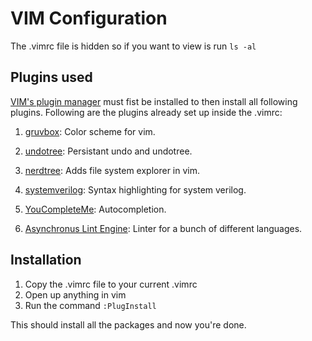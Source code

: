 # VIM Configuration
The .vimrc file is hidden so if you want to view is run `ls -al`

## Plugins used
[VIM's plugin manager](https://github.com/junegunn/vim-plug) must fist be
installed to then install all following plugins. Following are the plugins
already set up inside the .vimrc:

1. [gruvbox](https://github.com/morhetz/gruvbox.git): Color scheme for vim.

2. [undotree](https://github.com/mbbill/undotree.git): Persistant undo and
undotree.

3. [nerdtree](https://github.com/preservim/nerdtree): Adds file system explorer
in vim.

3. [systemverilog](https://github.com/nachumk/systemverilog.vim.git): Syntax
highlighting for system verilog.

4. [YouCompleteMe](https://github.com/ycm-core/YouCompleteMe.git): Autocompletion.

5. [Asynchronus Lint Engine](https://github.com/dense-analysis/ale.git): Linter for a bunch of different languages.

## Installation
1. Copy the .vimrc file to your current .vimrc
2. Open up anything in vim
3. Run the command `:PlugInstall`

This should install all the packages and now you're done.

